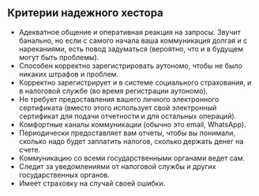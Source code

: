 ## Критерии надежного хестора

- Адекватное общение и оперативная реакция на запросы. Звучит банально, но если с самого начала ваша коммуникация
  долгая и с нареканиями, есть повод задуматься (вероятно, что и в будущем могут быть проблемы).
- Способен корректно зарегистрировать аутономо, чтобы не было никаких штрафов и проблем.
- Корректно зарегистрирует и в системе социального страхования, и в налоговой службе (во время регистрации аутономо).
- Не требует предоставления вашего личного электронного сертификата (вместо этого использует свой электронный
  сертификат для подачи отчетности и для остальных операций).
- Комфортные каналы коммуникации (обычно это email, WhatsApp).
- Периодически предоставляет вам отчеты, чтобы вы понимали, сколько надо будет заплатить налогов, сколько держать
  денег на счете.
- Коммуникацию со всеми государственными органами ведет сам.
- Следит за уведомлениями от налоговой службы и других государственных органов.
- Имеет страховку на случай своей ошибки.
